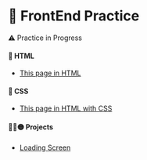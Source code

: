 # 🚥 FrontEnd Practice

⚠️ Practice in Progress

#### 🔴 HTML
- [This page in HTML](Practice.HTML)

#### 🔵 CSS
- [This page in HTML with CSS](PracticeCSS.HTML)

#### 🔴🔵🟡 Projects
- [Loading Screen](LoadingScreen.HTML)
